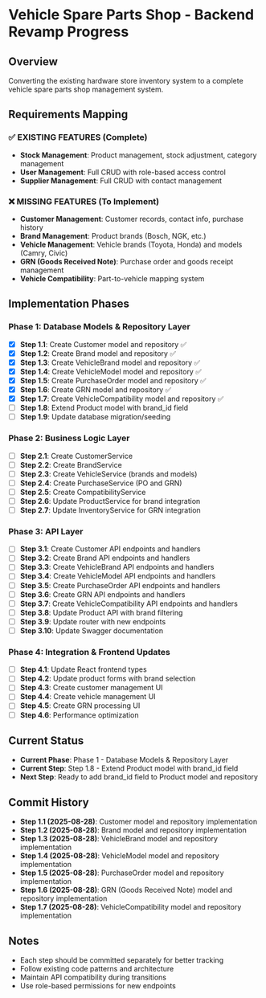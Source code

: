 # Vehicle Spare Parts Shop - Backend Revamp Progress

## Overview
Converting the existing hardware store inventory system to a complete vehicle spare parts shop management system.

## Requirements Mapping

### ✅ EXISTING FEATURES (Complete)
- **Stock Management**: Product management, stock adjustment, category management
- **User Management**: Full CRUD with role-based access control
- **Supplier Management**: Full CRUD with contact management

### ❌ MISSING FEATURES (To Implement)
- **Customer Management**: Customer records, contact info, purchase history
- **Brand Management**: Product brands (Bosch, NGK, etc.)
- **Vehicle Management**: Vehicle brands (Toyota, Honda) and models (Camry, Civic)
- **GRN (Goods Received Note)**: Purchase order and goods receipt management
- **Vehicle Compatibility**: Part-to-vehicle mapping system

## Implementation Phases

### Phase 1: Database Models & Repository Layer
- [x] **Step 1.1**: Create Customer model and repository ✅
- [x] **Step 1.2**: Create Brand model and repository ✅
- [x] **Step 1.3**: Create VehicleBrand model and repository ✅
- [x] **Step 1.4**: Create VehicleModel model and repository ✅
- [x] **Step 1.5**: Create PurchaseOrder model and repository ✅
- [x] **Step 1.6**: Create GRN model and repository ✅
- [x] **Step 1.7**: Create VehicleCompatibility model and repository ✅
- [ ] **Step 1.8**: Extend Product model with brand_id field
- [ ] **Step 1.9**: Update database migration/seeding

### Phase 2: Business Logic Layer
- [ ] **Step 2.1**: Create CustomerService
- [ ] **Step 2.2**: Create BrandService
- [ ] **Step 2.3**: Create VehicleService (brands and models)
- [ ] **Step 2.4**: Create PurchaseService (PO and GRN)
- [ ] **Step 2.5**: Create CompatibilityService
- [ ] **Step 2.6**: Update ProductService for brand integration
- [ ] **Step 2.7**: Update InventoryService for GRN integration

### Phase 3: API Layer
- [ ] **Step 3.1**: Create Customer API endpoints and handlers
- [ ] **Step 3.2**: Create Brand API endpoints and handlers
- [ ] **Step 3.3**: Create VehicleBrand API endpoints and handlers
- [ ] **Step 3.4**: Create VehicleModel API endpoints and handlers
- [ ] **Step 3.5**: Create PurchaseOrder API endpoints and handlers
- [ ] **Step 3.6**: Create GRN API endpoints and handlers
- [ ] **Step 3.7**: Create VehicleCompatibility API endpoints and handlers
- [ ] **Step 3.8**: Update Product API with brand filtering
- [ ] **Step 3.9**: Update router with new endpoints
- [ ] **Step 3.10**: Update Swagger documentation

### Phase 4: Integration & Frontend Updates
- [ ] **Step 4.1**: Update React frontend types
- [ ] **Step 4.2**: Update product forms with brand selection
- [ ] **Step 4.3**: Create customer management UI
- [ ] **Step 4.4**: Create vehicle management UI
- [ ] **Step 4.5**: Create GRN processing UI
- [ ] **Step 4.6**: Performance optimization

## Current Status
- **Current Phase**: Phase 1 - Database Models & Repository Layer
- **Current Step**: Step 1.8 - Extend Product model with brand_id field
- **Next Step**: Ready to add brand_id field to Product model and repository

## Commit History
- **Step 1.1 (2025-08-28)**: Customer model and repository implementation
- **Step 1.2 (2025-08-28)**: Brand model and repository implementation
- **Step 1.3 (2025-08-28)**: VehicleBrand model and repository implementation
- **Step 1.4 (2025-08-28)**: VehicleModel model and repository implementation
- **Step 1.5 (2025-08-28)**: PurchaseOrder model and repository implementation
- **Step 1.6 (2025-08-28)**: GRN (Goods Received Note) model and repository implementation
- **Step 1.7 (2025-08-28)**: VehicleCompatibility model and repository implementation

## Notes
- Each step should be committed separately for better tracking
- Follow existing code patterns and architecture
- Maintain API compatibility during transitions
- Use role-based permissions for new endpoints